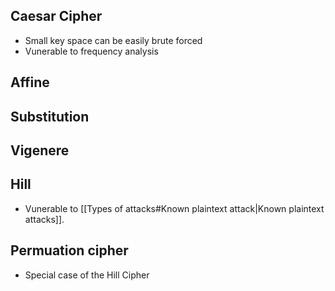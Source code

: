## Caesar Cipher
- Small key space can be easily brute forced
- Vunerable to frequency analysis 
## Affine 
## Substitution
## Vigenere 
## Hill
- Vunerable to [[Types of attacks#Known plaintext attack|Known plaintext attacks]].
##  Permuation cipher 
- Special case of the Hill Cipher